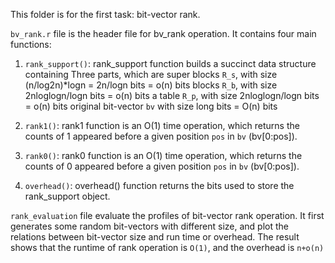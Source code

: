 This folder is for the first task: bit-vector rank. 

`bv_rank.r` file is the header file for bv_rank operation. It contains four main functions:
1. `rank_support()`: rank_support function builds a succinct data structure containing Three parts, which are
                  super blocks `R_s`, with size (n/log2n)*logn = 2n/logn bits = o(n) bits
                  blocks `R_b`, with size 2nloglogn/logn bits = o(n) bits
                  a table `R_p`, with size 2nloglogn/logn bits = o(n) bits
                  original bit-vector `bv` with size long bits = O(n) bits
                  
2. `rank1()`: rank1 function is an O(1) time operation, which returns the counts of 1 appeared before a given position `pos` in `bv` (bv[0:pos]).

3. `rank0()`: rank0 function is an O(1) time operation, which returns the counts of 0 appeared before a given position `pos` in `bv` (bv[0:pos]).

4. `overhead()`: overhead() function returns the bits used to store the rank_support object.

`rank_evaluation` file evaluate the profiles of bit-vector rank operation. It first generates some random bit-vectors with different size, and plot the relations between bit-vector size and run time or overhead. The result shows that the runtime of rank operation is `O(1)`, and the overhead is `n+o(n)`
